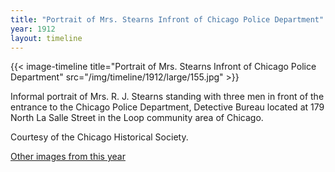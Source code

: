 ```yaml
---
title: "Portrait of Mrs. Stearns Infront of Chicago Police Department"
year: 1912
layout: timeline
---
```


{{< image-timeline title="Portrait of Mrs. Stearns Infront of Chicago Police Department" src="/img/timeline/1912/large/155.jpg" >}}


Informal portrait of Mrs. R. J. Stearns standing with three men in front of the entrance to the Chicago Police Department, Detective Bureau located at 179 North La Salle Street in the Loop community area of Chicago. 

Courtesy of the Chicago Historical Society. 

[Other images from this year](/historical/timeline/1912)